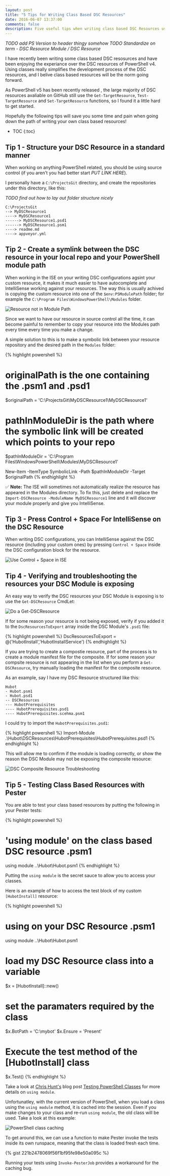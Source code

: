 ```yaml
---
layout: post
title: "5 Tips for Writing Class Based DSC Resources"
date: 2016-06-07 13:37:00
comments: false
description: Five useful tips when writing class based DSC Resources using PowerShell v5.
---
```


*TODO add PS Version to header thingy somehow*
*TODO Standardize on term - DSC Resource Module / DSC Resource*

I have recently been writing some class based DSC resosurces and have been enjoying the experiance over the DSC resources of PowerShell v4. Using classes really simplifies the development process of the DSC resources, and I belive class based resources will be the norm going forward.

As PowerShell v5 has been recently released <find date>, the large majority of DSC resources avaliable on GitHub still use the `Get-TargetResource`, `Test-TargetResource` and `Set-TargetResource` functions, so I found it a little hard to get started.

Hopefully the following tips will save you some time and pain when going down the path of writing your own class based resources!

* TOC
{:toc}

## Tip 1 - Structure your DSC Resource in a standard manner

When working on anything PowerShell related, you should be using source control (if you aren't you had better start *PUT LINK HERE*).

I personally have a `C:\ProjectsGit` directory, and create the repositories under this directory, like this:


*TODO find out how to lay out folder structure nicely*
```
C:\ProjectsGit
--> MyDSCResource1
----> MyDSCResource1
------> MyDSCResource1.psd1
------> MyDSCResource1.psm1
----> readme.md
----> appveyor.yml
```

## Tip 2 - Create a symlink between the DSC resource in your local repo and your PowerShell module path

When working in the ISE on your writing DSC configurations agsint your custom resource, it makes it much easier to have autocomplete and IntelliSense working against your resources. The way this is usually achived is copying the custom resource into one of the `$env:PSModulePath` folder; for example the `C:\Program Files\WindowsPowerShell\Modules` folder.


![Resource not in Module Path](/images/posts/five_dsc_tips/resource_not_in_module_path.png)

Since we want to have our resource in source control all the time, it can become painful to remember to copy your resource into the Modules path every time every time you make a change.

A simple solution to this is to make a symbolic link between your resource repository and the desired path in the `Modules` folder:

{% highlight powershell %}
# originalPath is the one containing the .psm1 and .psd1
$originalPath = 'C:\ProjectsGit\MyDSCResource1\MyDSCResource1\'

# pathInModuleDir is the path where the symbolic link will be created which points to your repo
$pathInModuleDir = 'C:\Program Files\WindowsPowerShell\Modules\MyDSCResource1'

New-Item -ItemType SymbolicLink -Path $pathInModuleDir -Target $originalPath
{% endhighlight %}

:white_check_mark: **Note:** The ISE will sometimes not automatically realize the resource has appeared in the Modules directory. To fix this, just delete and replace the `Import-DSCResource -ModuleName MyDSCResource1` line and it will discover your module properly and give you IntelliSense.

## Tip 3 - Press Control + Space For IntelliSense on the DSC Resource

When writing DSC configurations, you can IntelliSense against the DSC resource (including your custom ones) by pressing `Control + Space` inside the DSC configuration block for the resource.

![Use Control + Space in ISE](/images/posts/five_dsc_tips/press_control_space.png)

## Tip 4 - Verifying and troubleshooting the resources your DSC Module is exposing

An easy way to verify the DSC resources your DSC Module is exposing is to use the  `Get-DSCResource` CmdLet:

![Do a Get-DSCResource](/images/posts/five_dsc_tips/use_get_dscresource.png)

If for some reason your resource is not being exposed, verify if you added it to the `DscResourcesToExport` array inside the DSC Module's `.psd1` file:

{% highlight powershell %}
DscResourcesToExport = @('HubotInstall','HubotInstallService')
{% endhighlight %}

If you are trying to create a compostie resource, part of the process is to create a module manifest file for the composite. If for some reason your compsite resource is not appearing in the list when you perform a `Get-DSCResource`, try manually loading the manifest for the composite resource.

As an example, say I have my DSC Resource structured like this:

```
Hubot
- Hubot.psm1
- Hubot.psd1
-- DSCResources
--- HubotPrerequisites
---- HubotPrerequisites.psd1
---- HubotPrerequisites.scehma.psm1
```

I could try to import the `HubotPrerequisites.psd1`:

{% highlight powershell %}
 Import-Module .\Hubot\DSCResources\HubotPrerequisites\HubotPrerequisites.psd1
{% endhighlight %}

This will allow me to confirm if the module is loading correctly, or show the reason the DSC Module may not be exposing the composite resource:

![DSC Composite Resource Troubleshooting](/images/posts/five_dsc_tips/error_when_importing_composite_resource.png)

## Tip 5 - Testing Class Based Resources with Pester

You are able to test your class based resources by putting the following in your Pester tests:

{% highlight powershell %}
# 'using module' on the class based DSC resource .psm1
using module ..\Hubot\Hubot.psm1
{% endhighlight %}

Putting the `using module` is the secret sauce to allow you to access your classes.

Here is an example of how to access the test block of my custom `[HubotInstall]` resource:

{% highlight powershell %}
# using on your DSC Resource .psm1
using module ..\Hubot\Hubot.psm1

# load my DSC Resource class into a variable
$x = [HubotInstall]::new()

# set the paramaters required by the class
$x.BotPath = 'C:\mybot'
$x.Ensure = 'Present'

# Execute the test method of the [HubotInstall] class
$x.Test()
{% endhighlight %}

Take a look at [Chris Hunt's](https://twitter.com/logicaldiagram) blog post [Testing PowerShell Classes](https://www.automatedops.com/blog/2016/01/28/testing-powershell-classes/) for more details on `using module`.

Unfortunatley, with the current version of PowerShell, when you load a class using the `using module` method, it is cached into the session. Even if you make changes to your class and re-run `using module`, the old class will be used. Take a look at this example:

![PowerShell class caching](https://i.imgur.com/Q10DMf6.gifv)

To get around this, we can use a function to make Pester invoke the tests inside its own runspace, meaning that the class is loaded fresh each time.

{% gist 221b2478069f56f1bf95fe98e50a095c %}

Running your tests using `Invoke-PesterJob` provides a workaround for the caching bug.
